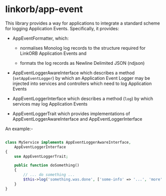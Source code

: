 # linkorb/app-event

This library provides a way for applications to integrate a standard scheme for
logging Application Events.  Specifically, it provides:

-   AppEventFormatter, which:

    - normalises Monolog log records to the structure required for LinkORB
      Application Events and

    - formats the log records as Newline Delimited JSON (ndjson)

-   AppEventLoggerAwareInterface which describes a method (`setAppEventLogger`)
    by which an Application Event Logger may be injected into services and
controllers which need to log Application Events

-   AppEventLoggerInterface which describes a method (`log`) by which services
    may log Application Events

-   AppEventLoggerTrait which provides implementations of
    AppEventLoggerAwareInterface and AppEventLoggerInterface

An example:-

```php

class MyService implements AppEventLoggerAwareInterface,
    AppEventLoggerInterface
{
    use AppEventLoggerTrait;

    public function doSomething()
    {
        // ... do something ...
        $this->log('something.was.done', ['some-info' => '...', 'more' => ...]);
    }
}
```
